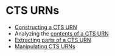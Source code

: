 # CTS URNs #



- <a href="Constructor.html" concordion:run="concordion">Constructing a CTS URN</a>
- Analyzing the <a href="Contents.html" concordion:run="concordion">contents of a CTS URN</a>
- <a href="Components.html" concordion:run="concordion">Extracting parts of a CTS URN</a>
- <a href="Manipulations.html" concordion:run="concordion">Manipulating CTS URNs</a>





